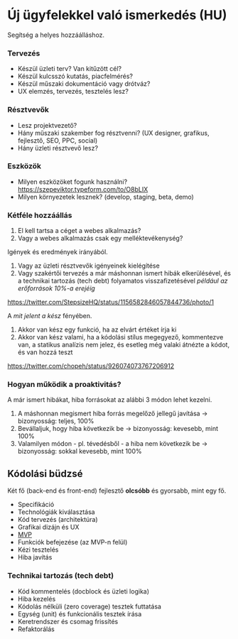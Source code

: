# Új ügyfelekkel való ismerkedés (HU)

Segítség a helyes hozzáálláshoz.

### Tervezés

- Készül üzleti terv? Van kitűzött cél?
- Készül kulcsszó kutatás, piacfelmérés?
- Készül műszaki dokumentáció vagy drótváz?
- UX elemzés, tervezés, tesztelés lesz?

### Résztvevők

- Lesz projektvezető?
- Hány műszaki szakember fog résztvenni? (UX designer, grafikus, fejlesztő, SEO, PPC, social)
- Hány üzleti résztvevő lesz?

### Eszközök

- Milyen eszközöket fogunk használni?
  https://szepeviktor.typeform.com/to/O8bLIX
- Milyen környezetek lesznek? (develop, staging, beta, demo)

### Kétféle hozzáállás

1. El kell tartsa a céget a webes alkalmazás?
2. Vagy a webes alkalmazás csak egy melléktevékenység?

Igények és eredmények irányából.

1. Vagy az üzleti résztvevők igényeinek kielégítése
2. Vagy szakértői tervezés a már máshonnan ismert hibák elkerülésével,
   és a technikai tartozás (tech debt) folyamatos visszafizetésével
   _például az erőforrások 10%-a erejéig_

https://twitter.com/StepsizeHQ/status/1156582846057844736/photo/1

A _mit jelent a kész_ fényében.

1. Akkor van kész egy funkció, ha az elvárt értéket írja ki
2. Akkor van kész valami, ha a kódolási stílus megegyező, kommentezve van, a statikus analízis nem jelez,
   és esetleg még valaki átnézte a kódot, és van hozzá teszt

https://twitter.com/chopeh/status/926074073767206912

### Hogyan működik a proaktivitás?

A már ismert hibákat, hiba forrásokat az alábbi 3 módon lehet kezelni.

1. A máshonnan megismert hiba forrás megelőző jellegű javítása → bizonyosság: teljes, 100%
2. Bevállaljuk, hogy hiba következik be → bizonyosság: kevesebb, mint 100%
3. Valamilyen módon - pl. tévedésből - a hiba nem következik be → bizonyosság: sokkal kevesebb, mint 100%


## Kódolási büdzsé

Két fő (back-end és front-end) fejlesztő **olcsóbb** és gyorsabb, mint egy fő.

- Specifikáció
- Technológiák kiválasztása
- Kód tervezés (architektúra)
- Grafikai dizájn és UX
- [MVP](https://en.wikipedia.org/wiki/Minimum_viable_product)
- Funkciók befejezése (az MVP-n felül)
- Kézi tesztelés
- Hiba javítás

### Technikai tartozás (tech debt)

- Kód kommentelés (docblock és üzleti logika)
- Hiba kezelés
- Kódolás nélküli (zero coverage) tesztek futtatása
- Egység (unit) és funkcionális tesztek írása
- Keretrendszer és csomag frissítés
- Refaktorálás
